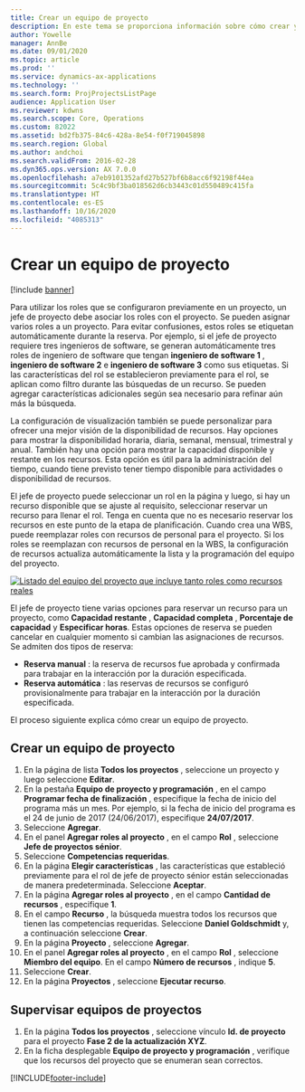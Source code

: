 ```yaml
---
title: Crear un equipo de proyecto
description: En este tema se proporciona información sobre cómo crear y gestionar equipos de proyecto.
author: Yowelle
manager: AnnBe
ms.date: 09/01/2020
ms.topic: article
ms.prod: ''
ms.service: dynamics-ax-applications
ms.technology: ''
ms.search.form: ProjProjectsListPage
audience: Application User
ms.reviewer: kdwns
ms.search.scope: Core, Operations
ms.custom: 82022
ms.assetid: bd2fb375-84c6-428a-8e54-f0f719045898
ms.search.region: Global
ms.author: andchoi
ms.search.validFrom: 2016-02-28
ms.dyn365.ops.version: AX 7.0.0
ms.openlocfilehash: a7eb9101352afd27b527bf6b8acc6f92198f44ea
ms.sourcegitcommit: 5c4c9bf3ba018562d6cb3443c01d550489c415fa
ms.translationtype: HT
ms.contentlocale: es-ES
ms.lasthandoff: 10/16/2020
ms.locfileid: "4085313"
---
```

# <a name="create-a-project-team"></a>Crear un equipo de proyecto

[!include [banner](../includes/banner.md)]

Para utilizar los roles que se configuraron previamente en un proyecto, un jefe de proyecto debe asociar los roles con el proyecto. Se pueden asignar varios roles a un proyecto. Para evitar confusiones, estos roles se etiquetan automáticamente durante la reserva. Por ejemplo, si el jefe de proyecto requiere tres ingenieros de software, se generan automáticamente tres roles de ingeniero de software que tengan **ingeniero de software 1** , **ingeniero de software 2** e **ingeniero de software 3** como sus etiquetas. Si las características del rol se establecieron previamente para el rol, se aplican como filtro durante las búsquedas de un recurso. Se pueden agregar características adicionales según sea necesario para refinar aún más la búsqueda.

La configuración de visualización también se puede personalizar para ofrecer una mejor visión de la disponibilidad de recursos. Hay opciones para mostrar la disponibilidad horaria, diaria, semanal, mensual, trimestral y anual. También hay una opción para mostrar la capacidad disponible y restante en los recursos. Esta opción es útil para la administración del tiempo, cuando tiene previsto tener tiempo disponible para actividades o disponibilidad de recursos.

El jefe de proyecto puede seleccionar un rol en la página y luego, si hay un recurso disponible que se ajuste al requisito, seleccionar reservar un recurso para llenar el rol. Tenga en cuenta que no es necesario reservar los recursos en este punto de la etapa de planificación. Cuando crea una WBS, puede reemplazar roles con recursos de personal para el proyecto. Si los roles se reemplazan con recursos de personal en la WBS, la configuración de recursos actualiza automáticamente la lista y la programación del equipo del proyecto.

[![Listado del equipo del proyecto que incluye tanto roles como recursos reales](./media/projectresourcing03-1024x368.jpg)](./media/projectresourcing03.jpg) 

El jefe de proyecto tiene varias opciones para reservar un recurso para un proyecto, como **Capacidad restante** , **Capacidad completa** , **Porcentaje de capacidad** y **Especificar horas**. Estas opciones de reserva se pueden cancelar en cualquier momento si cambian las asignaciones de recursos. Se admiten dos tipos de reserva:

- **Reserva manual** : la reserva de recursos fue aprobada y confirmada para trabajar en la interacción por la duración especificada.
- **Reserva automática** : las reservas de recursos se configuró provisionalmente para trabajar en la interacción por la duración especificada.

El proceso siguiente explica cómo crear un equipo de proyecto.

## <a name="create-a-project-team"></a>Crear un equipo de proyecto

1. En la página de lista **Todos los proyectos** , seleccione un proyecto y luego seleccione **Editar**.
2. En la pestaña **Equipo de proyecto y programación** , en el campo **Programar fecha de finalización** , especifique la fecha de inicio del programa más un mes. Por ejemplo, si la fecha de inicio del programa es el 24 de junio de 2017 (24/06/2017), especifique **24/07/2017**.
3. Seleccione **Agregar**.
4. En el panel **Agregar roles al proyecto** , en el campo **Rol** , seleccione **Jefe de proyectos sénior**.
5. Seleccione **Competencias requeridas**.
6. En la página **Elegir características** , las características que estableció previamente para el rol de jefe de proyecto sénior están seleccionadas de manera predeterminada. Seleccione **Aceptar**.
7. En la página **Agregar roles al proyecto** , en el campo **Cantidad de recursos** , especifique **1**.
8. En el campo **Recurso** , la búsqueda muestra todos los recursos que tienen las competencias requeridas. Seleccione **Daniel Goldschmidt** y, a continuación seleccione **Crear**.
9. En la página **Proyecto** , seleccione **Agregar**.
10. En el panel **Agregar roles al proyecto** , en el campo **Rol** , seleccione **Miembro del equipo**. En el campo **Número de recursos** , indique **5**.
11. Seleccione **Crear**.
12. En la página **Proyectos** , seleccione **Ejecutar recurso**.

## <a name="monitor-project-teams"></a>Supervisar equipos de proyectos
1. En la página **Todos los proyectos** , seleccione vínculo **Id. de proyecto** para el proyecto **Fase 2 de la actualización XYZ**.
2. En la ficha desplegable **Equipo de proyecto y programación** , verifique que los recursos del proyecto que se enumeran sean correctos.


[!INCLUDE[footer-include](../includes/footer-banner.md)]